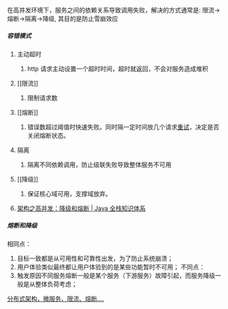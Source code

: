 在高并发环境下，服务之间的依赖关系导致调用失败，解决的方式通常是: 限流->熔断->隔离->降级, 其目的是防止雪崩效应
##### 容错模式
1. 主动超时
	1. http 请求主动设置一个超时时间，超时就返回，不会对服务造成堆积
2. [[限流]]
	1. 限制请求数
3. [[熔断]]
	1. 错误数超过阈值时快速失败。同时隔一定时间放几个请求[重试](单体/重试.md)，决定是否关闭熔断状态。
4. 隔离
	1. 隔离不同依赖调用，防止级联失败导致整体服务不可用 
5. [[降级]]
	1. 保证核心域可用，支撑域放弃。

1. [架构之高并发：降级和熔断 | Java 全栈知识体系](https://pdai.tech/md/arch/arch-y-reduce.html)

##### 熔断和降级
相同点：
1. 目标一致都是从可用性和可靠性出发，为了防止系统崩溃；
2. 用户体验类似最终都让用户体验到的是某些功能暂时不可用；
不同点：
1. 触发原因不同服务熔断一般是某个服务（下游服务）故障引起，而服务降级一般是从整体负荷考虑；


[分布式架构，微服务、限流、熔断....](https://mp.weixin.qq.com/s/2tyJjSjjzHD3nmxamIgzZw)
